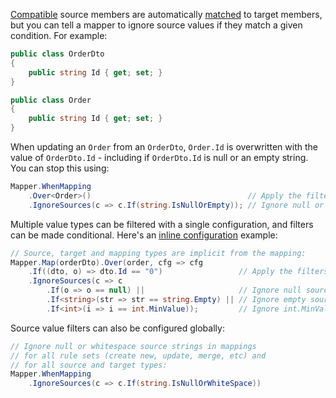 [Compatible](/Type-Conversion) source members are automatically [matched](/Member-Matching) to target members, but you can tell a mapper to ignore source values if they match a given condition. For example:

```cs
public class OrderDto
{
    public string Id { get; set; }
}

public class Order
{
    public string Id { get; set; }
}
```

When updating an `Order` from an `OrderDto`, `Order.Id` is overwritten with the value of `OrderDto.Id` - including if `OrderDto.Id` is null or an empty string. You can stop this using:

```cs
Mapper.WhenMapping
    .Over<Order>()                                   // Apply the filter to Order updates
    .IgnoreSources(c => c.If(string.IsNullOrEmpty)); // Ignore null or empty source strings
```

Multiple value types can be filtered with a single configuration, and filters can be made conditional. Here's an [inline configuration](/configuration/Inline) example:

```cs
// Source, target and mapping types are implicit from the mapping:
Mapper.Map(orderDto).Over(order, cfg => cfg
    .If((dto, o) => dto.Id == "0")                 // Apply the filters only if OrderDto.Id is 0
    .IgnoreSources(c => c
        .If(o => o == null) ||                     // Ignore null source values of any type
        .If<string>(str => str == string.Empty) || // Ignore empty source strings
        .If<int>(i => i == int.MinValue));         // Ignore int.MinValue source ints
```

Source value filters can also be configured globally:

```cs
// Ignore null or whitespace source strings in mappings
// for all rule sets (create new, update, merge, etc) and
// for all source and target types:
Mapper.WhenMapping
    .IgnoreSources(c => c.If(string.IsNullOrWhiteSpace))
```
